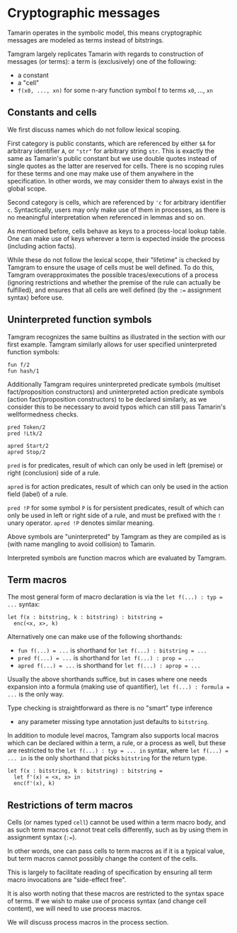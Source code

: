 # Cryptographic messages

Tamarin operates in the symbolic model, this means
cryptographic messages are modeled
as terms instead of bitstrings.

Tamgram largely replicates Tamarin with regards
to construction of messages (or terms):
a term is (exclusively) one of the following:
- a constant
- a "cell"
- `f(x0, ..., xn)` for some
n-ary function symbol f to terms `x0`, ..., `xn`

## Constants and cells

We first discuss names which do not
follow lexical scoping.

First category is public constants, which
are referenced by either `$A` for arbitrary
identifier `A`,
or `"str"` for arbitrary string `str`.
This is exactly the same as Tamarin's public constant
but we use double quotes instead of single quotes
as the latter are reserved for cells.
There is no scoping rules for these terms
and one may make use of them anywhere
in the specification.
In other words, we may consider them
to always exist in the global scope.

Second category is cells,
which are referenced by `'c` for arbitrary identifier `c`.
Syntactically, users may only make use of them in
processes, as there is no meaningful interpretation
when referenced in lemmas and so on.

As mentioned before,
cells behave as keys to a process-local lookup table.
One can make use of keys wherever a term is expected inside
the process (including action facts).

While these do not follow the lexical scope,
their "lifetime" is checked by Tamgram to ensure
the usage of cells must be well defined.
To do this, Tamgram overapproximates
the possible traces/executions of a process
(ignoring restrictions and whether the premise
of the rule can actually be fulfilled),
and ensures that all cells are well defined
(by the `:=` assignment syntax)
before use.

## Uninterpreted function symbols

Tamgram recognizes the same builtins as illustrated in the section with our first example.
Tamgram similarly allows for user specified uninterpreted function symbols:

```
fun f/2
fun hash/1
```

Additionally Tamgram requires uninterpreted predicate symbols (multiset fact/proposition constructors)
and uninterpreted action predicate symbols (action fact/proposition constructors) to be declared similarly,
as we consider this to be necessary to avoid typos which can
still pass Tamarin's wellformedness checks.

```
pred Token/2
pred !Ltk/2

apred Start/2
apred Stop/2
```

`pred` is for predicates, result of which
can only be used in left (premise) or right (conclusion) side
of a rule.

`apred` is for action predicates, result of which
can only be used in the action field (label) of a rule.

`pred !P` for some symbol `P` is for persistent predicates,
result of which can only be used in left or right side
of a rule, and must be prefixed with the `!` unary operator.
`apred !P` denotes similar meaning.

Above symbols are "uninterpreted" by Tamgram as they are compiled
as is (with name mangling to avoid collision) to Tamarin.

Interpreted symbols are function macros which are evaluated by Tamgram.

## Term macros

The most general form of macro declaration is via the `let f(...) : typ = ...` syntax:

```
let f(x : bitstring, k : bitstring) : bitstring =
  enc(<x, x>, k)
```

Alternatively one can make use of the following shorthands:

- `fun f(...) = ...` is shorthand for `let f(...) : bitstring = ...`
- `pred f(...) = ...` is shorthand for `let f(...) : prop = ...`
- `apred f(...) = ...` is shorthand for `let f(...) : aprop = ...`

Usually the above shorthands suffice, but in
cases where one needs expansion into a formula
(making use of quantifier),
`let f(...) : formula = ...` is the only way.

Type checking is straightforward
as there is no "smart" type inference
- any parameter missing type annotation just defaults to `bitstring`.

In addition to module level macros,
Tamgram also supports local macros which
can be declared within a term, a rule, or a process as well,
but these are restricted to the `let f(...) : typ = ... in` syntax,
where `let f(...) = ... in` is the only shorthand that picks `bitstring` for
the return type.

```
let f(x : bitstring, k : bitstring) : bitstring =
  let f'(x) = <x, x> in
  enc(f'(x), k)
```

## Restrictions of term macros

Cells (or names typed `cell`) cannot be used within a term macro body,
and as such term macros cannot treat cells
differently, such as by using them in assignment syntax (`:=`).

In other words, one can pass cells to term macros as if it is
a typical value,
but term macros cannot possibly change the content of the cells.

This is largely to facilitate reading of specification by ensuring
all term macro invocations are "side-effect free".

It is also worth noting that these macros
are restricted to the syntax space of terms.
If we wish to make use of process syntax
(and change cell content),
we will need to use process macros.

We will discuss process macros in the process section.
